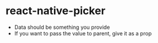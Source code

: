 # react-native-picker

* Data should be something you provide
* If you want to pass the value to parent, give it as a prop

